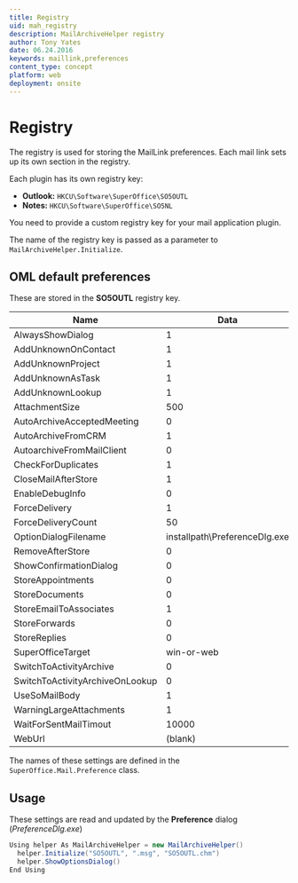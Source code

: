 ```yaml
---
title: Registry
uid: mah_registry
description: MailArchiveHelper registry
author: Tony Yates
date: 06.24.2016
keywords: maillink,preferences
content_type: concept
platform: web
deployment: onsite
---
```


# Registry

The registry is used for storing the MailLink preferences. Each mail link sets up its own section in the registry.

Each plugin has its own registry key:

* **Outlook:** `HKCU\Software\SuperOffice\SO5OUTL`
* **Notes:** `HKCU\Software\SuperOffice\SO5NL`

You need to provide a custom registry key for your mail application plugin.

The name of the registry key is passed as a parameter to `MailArchiveHelper.Initialize`.

## OML default preferences

These are stored in the **SO5OUTL** registry key.

| Name | Data |
|--|---|
| AlwaysShowDialog | 1 |
| AddUnknownOnContact | 1 |
| AddUnknownProject | 1 |
| AddUnknownAsTask | 1 |
| AddUnknownLookup | 1 |
| AttachmentSize | 500 |
| AutoArchiveAcceptedMeeting | 0 |
| AutoArchiveFromCRM | 1 |
| AutoarchiveFromMailClient | 0 |
| CheckForDuplicates | 1 |
| CloseMailAfterStore | 1 |
| EnableDebugInfo | 0 |
| ForceDelivery | 1 |
| ForceDeliveryCount | 50 |
| OptionDialogFilename | installpath\PreferenceDlg.exe |
| RemoveAfterStore | 0 |
| ShowConfirmationDialog | 0 |
| StoreAppointments | 0 |
| StoreDocuments | 0 |
| StoreEmailToAssociates | 1 |
| StoreForwards | 0 |
| StoreReplies | 0 |
| SuperOfficeTarget | win-or-web |
| SwitchToActivityArchive | 0 |
| SwitchToActivityArchiveOnLookup | 0 |
| UseSoMailBody | 1 |
| WarningLargeAttachments | 1 |
| WaitForSentMailTimout | 10000 |
| WebUrl | (blank) |

The names of these settings are defined in the `SuperOffice.Mail.Preference` class.

## Usage

These settings are read and updated by the **Preference** dialog (*PreferenceDlg.exe*)

```csharp
Using helper As MailArchiveHelper = new MailArchiveHelper()
  helper.Initialize("SO5OUTL", ".msg", "SO5OUTL.chm")
  helper.ShowOptionsDialog()
End Using
```

